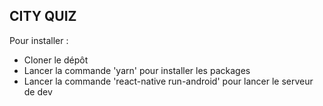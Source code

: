 ## CITY QUIZ
Pour installer : 
 - Cloner le dépôt
 - Lancer la commande 'yarn' pour installer les packages
 - Lancer la commande 'react-native run-android' pour lancer le serveur de dev
